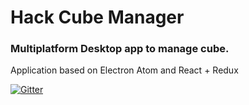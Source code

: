 # Hack Cube Manager

### Multiplatform Desktop app to manage cube.

Application based on Electron Atom and React + Redux

[![Gitter](https://img.shields.io/gitter/room/nwjs/nw.js.svg)](https://gitter.im/HackCubeOrg?utm_source=share-link&utm_medium=link&utm_campaign=share-link)
